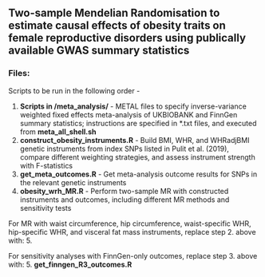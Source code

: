 ## Two-sample Mendelian Randomisation to estimate causal effects of obesity traits on female reproductive disorders using publically available GWAS summary statistics

### Files:

Scripts to be run in the following order - 
1. **Scripts in /meta_analysis/** - METAL files to specify inverse-variance weighted fixed effects meta-analysis of UKBIOBANK and FinnGen summary statistics; instructions are specified in *.txt files, and executed from **meta_all_shell.sh**
2. **construct_obesity_instruments.R** - Build BMI, WHR, and WHRadjBMI genetic instruments from index SNPs listed in Pulit et al. (2019), compare different weighting strategies, and assess instrument strength with F-statistics
3. **get_meta_outcomes.R** - Get meta-analysis outcome results for SNPs in the relevant genetic instruments
4. **obesity_wrh_MR.R** - Perform two-sample MR with constructed instruments and outcomes, including different MR methods and sensitivity tests

For MR with waist circumference, hip circumference, waist-specific WHR, hip-specific WHR, and visceral fat mass instruments, replace step 2. above with:
5. 

For sensitivity analyses with FinnGen-only outcomes, replace step 3. above with:
5. **get_finngen_R3_outcomes.R**

